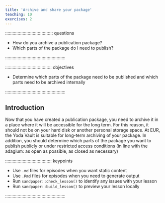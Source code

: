 ```yaml
---
title: 'Archive and share your package'
teaching: 10
exercises: 2
---
```


:::::::::::::::::::::::::::::::::::::: questions 

-   How do you archive a publication package?
-   Which parts of the package do I need to publish?

::::::::::::::::::::::::::::::::::::::::::::::::

::::::::::::::::::::::::::::::::::::: objectives

-   Determine which parts of the package need to be published and which parts need to be archived internally

::::::::::::::::::::::::::::::::::::::::::::::::

## Introduction

Now that you have created a publication package, you need to archive it in a place where it will be accessible for the long term.
For this reason, it should not be on your hard disk or another personal storage space.
At EUR, the Yoda Vault is suitable for long-term archiving of your package.
In addition, you should determine which parts of the package you want to publish publicly or under restricted access conditions (in line with the adagium: as open as possible, as closed as necessary)

::::::::::::::::::::::::::::::::::::: keypoints 

- Use `.md` files for episodes when you want static content
- Use `.Rmd` files for episodes when you need to generate output
- Run `sandpaper::check_lesson()` to identify any issues with your lesson
- Run `sandpaper::build_lesson()` to preview your lesson locally

::::::::::::::::::::::::::::::::::::::::::::::::

